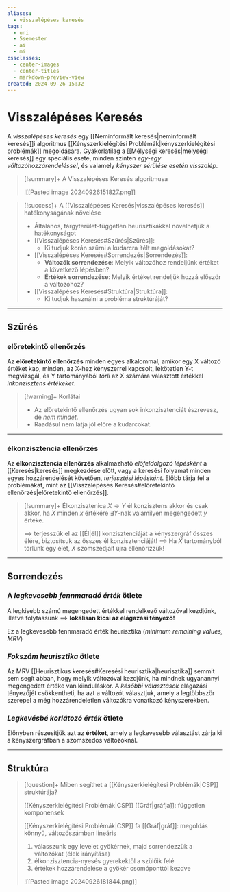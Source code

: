 ```yaml
---
aliases:
  - visszalépéses keresés
tags:
  - uni
  - 5semester
  - ai
  - mi
cssclasses:
  - center-images
  - center-titles
  - markdown-preview-view
created: 2024-09-26 15:32
---
```






# Visszalépéses Keresés


A *visszalépéses keresés* egy [[Neminformált keresés|neminformált keresés]]i algoritmus [[Kényszerkielégítési Problémák|kényszerkielégítési problémák]] megoldására. Gyakorlatilag a [[Mélységi keresés|mélységi keresés]] egy speciális esete, minden szinten *egy-egy változóhozzárendeléssel*, és valamely *kényszer sérülése esetén visszalép.*

>[!summary]+ A Visszalépéses Keresés algoritmusa
>
>![[Pasted image 20240926151827.png]]

>[!success]+ A [[Visszalépéses Keresés|visszalépéses keresés]] hatékonyságának növelése
>
>- Általános, tárgyterület-független heurisztikákkal növelhetjük a hatékonyságot
>- [[Visszalépéses Keresés#Szűrés|Szűrés]]:
>	- Ki tudjuk korán szűrni a kudarcra ítélt megoldásokat?
>- [[Visszalépéses Keresés#Sorrendezés|Sorrendezés]]:
>	- **Változók sorrendezése**: Melyik változóhoz rendeljünk értéket a következő lépésben?
>	- **Értékek sorrendezése**: Melyik értéket rendeljük hozzá először a változóhoz?
>- [[Visszalépéses Keresés#Struktúra|Struktúra]]:
>	- Ki tudjuk használni a probléma struktúráját?

---

## Szűrés

### előretekintő ellenőrzés


Az **előretekintő ellenőrzés** minden egyes alkalommal, amikor egy X változó értéket kap, minden, az X-hez kényszerrel kapcsolt, lekötetlen Y-t megvizsgál, és Y tartományából *törli* az X számára választott értékkel *inkonzisztens értékeket*.

>[!warning]+ Korlátai
>- Az előretekintő ellenőrzés ugyan sok inkonzisztenciát észrevesz, de *nem mindet*.
>- Ráadásul nem látja jól előre a kudarcokat.

---

### élkonzisztencia ellenőrzés

Az **élkonzisztencia ellenőrzés** alkalmazhatő *előfeldolgozó lépésként* a [[Keresés|keresés]] megkezdése előtt, vagy a keresési folyamat minden egyes hozzárendelését követően, *terjesztési lépésként*. Előbb tárja fel a problémákat, mint az [[Visszalépéses Keresés#előretekintő ellenőrzés|előretekintő ellenőrzés]]. 

>[!summary]+ Élkonzisztenica 
>$X\to Y$ él konzisztens akkor és csak akkor, ha $X$ minden $x$ értékére $\exists Y$-nak valamilyen megengedett $y$ értéke.
>
>==> terjesszük el az [[Él|él]] konzisztenciáját a kényszergráf összes élére, biztosítsuk az összes él konzisztenciáját!
>==> Ha $X$ tartományból törlünk egy élet, $X$ szomszédjait újra ellenőrizzük!


---

## Sorrendezés

### A *legkevesebb fennmaradó érték* ötlete

A legkisebb számú megengedett értékkel rendelkező változóval kezdjünk, illetve folytassunk ==> **lokálisan kicsi az elágazási tényező!**

Ez a legkevesebb fennmaradó érték heurisztika (*minimum remaining values, MRV*)

### *Fokszám heurisztika* ötlete

Az MRV [[Heurisztikus keresés#Keresési heurisztika|heurisztika]] semmit sem segít abban, hogy melyik változóval kezdjünk, ha mindnek ugyanannyi megengedett értéke van kiinduláskor.
A *későbbi választások* elágazási tényezőjét csökkentheti, ha azt a változót választjuk, amely a legtöbbször szerepel a még hozzárendeletlen változókra vonatkozó kényszerekben.

### *Legkevésbé korlátozó érték* ötlete

Előnyben részesítjük azt az **értéket**, amely a legkevesebb választást zárja ki a kényszergráfban a szomszédos változóknál.

---

## Struktúra

>[!question]+ Miben segíthet a [[Kényszerkielégítési Problémák|CSP]] struktúrája?
>
>[[Kényszerkielégítési Problémák|CSP]] [[Gráf|gráfja]]: független komponensek
>
>[[Kényszerkielégítési Problémák|CSP]] fa [[Gráf|gráf]]: megoldás könnyű, változószámban lineáris
>
>1. válasszunk egy levelet gyökérnek, majd sorrendezzük a változókat (élek irányítása)
>2. élkonzisztencia-nyesés gyerekektől a szülőik felé
>3. értékek hozzárendelése a gyökér csomóponttól kezdve
>
>![[Pasted image 20240926181844.png]]

